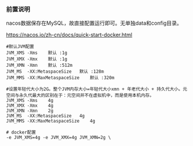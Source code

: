 ### 前置说明
nacos数据保存在MySQL，故直接配置运行即可。无单独data和config目录。


https://nacos.io/zh-cn/docs/quick-start-docker.html


```shell
#默认JVM配置
JVM_XMS	-Xms	默认 :1g
JVM_XMX	-Xmx	默认 :1g
JVM_XMN	-Xmn	默认 :512m
JVM_MS	-XX:MetaspaceSize	默认 :128m
JVM_MMS	-XX:MaxMetaspaceSize	默认 :320m

#设置年轻代大小为2G。整个JVM内存大小=年轻代大小xmn + 年老代大小 + 持久代大小。元空间与永久代最大的区别在于：元空间并不在虚拟机中，而是使用本机内存。
JVM_XMS	-Xms	4g
JVM_XMX	-Xmx	4g
JVM_XMN	-Xmn	2g
JVM_MS	-XX:MetaspaceSize	4g
JVM_MMS	-XX:MaxMetaspaceSize	4g

# docker配置
-e JVM_XMS=4g -e JVM_XMX=4g JVM_XMN=2g \
```
